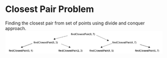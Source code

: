 # Closest Pair Problem
Finding the closest pair from set of points using divide and conquer approach.
![Recursive function on a Sample Point Set](fcpair.png)
